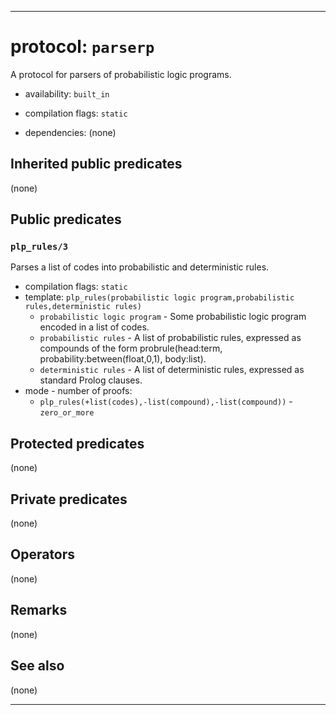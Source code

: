 
-------------------------------------------------------------------------------
# protocol: `parserp`

A protocol for parsers of probabilistic logic programs.

* availability: `built_in`

* compilation flags: `static`

* dependencies:
  (none)


## Inherited public predicates

(none)

## Public predicates

### <a name="plp_rules/3"></a>`plp_rules/3`

Parses a list of codes into probabilistic and deterministic rules.

* compilation flags: `static`
* template: `plp_rules(probabilistic logic program,probabilistic rules,deterministic rules)`
  * `probabilistic logic program` - Some probabilistic logic program encoded in a list of codes.
  * `probabilistic rules` - A list of probabilistic rules, expressed as compounds of the form probrule(head:term, probability:between(float,0,1), body:list).
  * `deterministic rules` - A list of deterministic rules, expressed as standard Prolog clauses.
* mode - number of proofs:
  * `plp_rules(+list(codes),-list(compound),-list(compound))` - `zero_or_more`

## Protected predicates

(none)

## Private predicates

(none)

## Operators

(none)

## Remarks

(none)

## See also

(none)


-------------------------------------------------------------------------------
